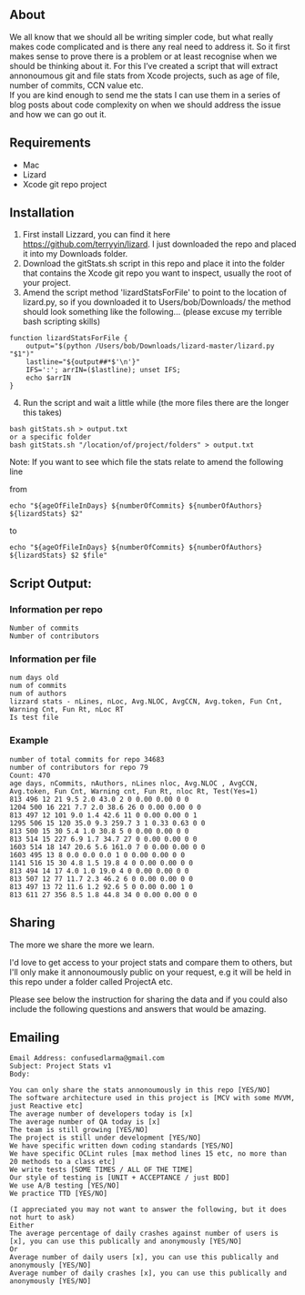 ## About

We all know that we should all be writing simpler code, but what really makes code complicated and is there any real need to address it.  So it first makes sense to prove there is a problem or at least recognise when we should be thinking about it.  For this I’ve created a script that will extract annonoumous git and file stats from Xcode projects, such as age of file, number of commits, CCN value etc.  
If you are kind enough to send me the stats I can use them in a series of blog posts about code complexity on when we should address the issue and how we can go out it.

## Requirements

- Mac
- Lizard
- Xcode git repo project

## Installation

1. First install Lizzard, you can find it here https://github.com/terryyin/lizard.  I just downloaded the repo and placed it into my Downloads folder.
2. Download the gitStats.sh script in this repo and place it into the folder that contains the Xcode git repo you want to inspect, usually the root of your project.
3. Amend the script method 'lizardStatsForFile' to point to the location of lizard.py, so if you downloaded it to Users/bob/Downloads/ the method should look something like the following... (please excuse my terrible bash scripting skills)

```
function lizardStatsForFile {
    output="$(python /Users/bob/Downloads/lizard-master/lizard.py "$1")"
    lastline="${output##*$'\n'}"
    IFS=':'; arrIN=($lastline); unset IFS;
    echo $arrIN
}
```

4. Run the script and wait a little while (the more files there are the longer this takes)

```
bash gitStats.sh > output.txt  
or a specific folder
bash gitStats.sh "/location/of/project/folders" > output.txt
```

Note: If you want to see which file the stats relate to amend the following line

from
```
echo "${ageOfFileInDays} ${numberOfCommits} ${numberOfAuthors} ${lizardStats} $2"
```
to
```
echo "${ageOfFileInDays} ${numberOfCommits} ${numberOfAuthors} ${lizardStats} $2 $file"
```


## Script Output:

### Information per repo

```
Number of commits
Number of contributors
```

### Information per file
```
num days old
num of commits 
num of authors
lizzard stats - nLines, nLoc, Avg.NLOC, AvgCCN, Avg.token, Fun Cnt, Warning Cnt, Fun Rt, nLoc RT
Is test file
```
### Example

```
number of total commits for repo 34683
number of contributors for repo 79
Count: 470
age days, nCommits, nAuthors, nLines nloc, Avg.NLOC , AvgCCN,  Avg.token, Fun Cnt, Warning cnt, Fun Rt, nloc Rt, Test(Yes=1)
813 496 12 21 9.5 2.0 43.0 2 0 0.00 0.00 0 0
1204 500 16 221 7.7 2.0 38.6 26 0 0.00 0.00 0 0
813 497 12 101 9.0 1.4 42.6 11 0 0.00 0.00 0 1
1295 506 15 120 35.0 9.3 259.7 3 1 0.33 0.63 0 0
813 500 15 30 5.4 1.0 30.8 5 0 0.00 0.00 0 0
813 514 15 227 6.9 1.7 34.7 27 0 0.00 0.00 0 0
1603 514 18 147 20.6 5.6 161.0 7 0 0.00 0.00 0 0
1603 495 13 8 0.0 0.0 0.0 1 0 0.00 0.00 0 0
1141 516 15 30 4.8 1.5 19.8 4 0 0.00 0.00 0 0
813 494 14 17 4.0 1.0 19.0 4 0 0.00 0.00 0 0
813 507 12 77 11.7 2.3 46.2 6 0 0.00 0.00 0 0
813 497 13 72 11.6 1.2 92.6 5 0 0.00 0.00 1 0
813 611 27 356 8.5 1.8 44.8 34 0 0.00 0.00 0 0
```

## Sharing

The more we share the more we learn.  

I'd love to get access to your project stats and compare them to others, but I'll only make it annonoumously public on your request, e.g it will be held in this repo under a folder called ProjectA etc.

Please see below the instruction for sharing the data and if you could also include the following questions and answers that would be amazing.


## Emailing

```
Email Address: confusedlarma@gmail.com
Subject: Project Stats v1
Body:

You can only share the stats annonoumously in this repo [YES/NO]
The software architecture used in this project is [MCV with some MVVM, just Reactive etc]
The average number of developers today is [x]
The average number of QA today is [x]
The team is still growing [YES/NO]
The project is still under development [YES/NO]
We have specific written down coding standards [YES/NO]
We have specific OCLint rules [max method lines 15 etc, no more than 20 methods to a class etc]
We write tests [SOME TIMES / ALL OF THE TIME]
Our style of testing is [UNIT + ACCEPTANCE / just BDD]
We use A/B testing [YES/NO] 
We practice TTD [YES/NO]

(I appreciated you may not want to answer the following, but it does not hurt to ask)
Either
The average percentage of daily crashes against number of users is [x], you can use this publically and anonymously [YES/NO]
Or
Average number of daily users [x], you can use this publically and anonymously [YES/NO]
Average number of daily crashes [x], you can use this publically and anonymously [YES/NO]
```


